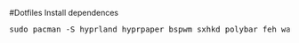 #Dotfiles
Install dependences
<pre>sudo pacman -S hyprland hyprpaper bspwm sxhkd polybar feh waybar waypaper picom kitty fastfetch rofi zsh</pre>

